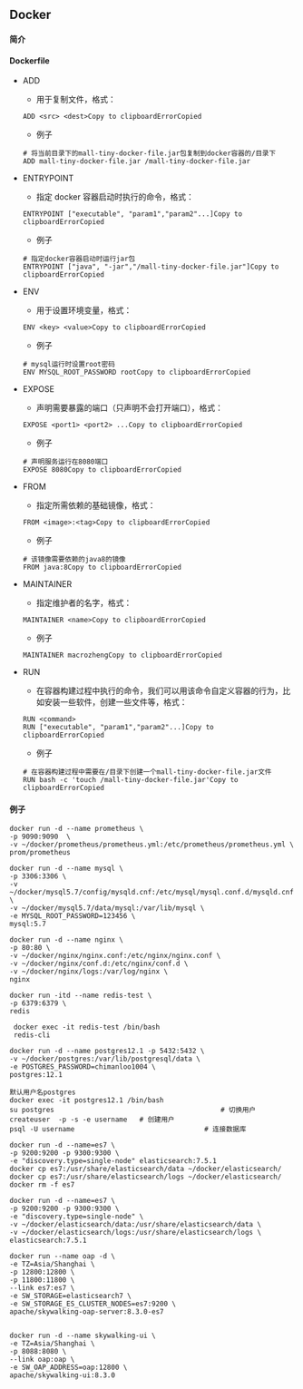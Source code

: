 ## Docker

#### 简介





#### Dockerfile

- ADD

  - 用于复制文件，格式：

  ```shell
  ADD <src> <dest>Copy to clipboardErrorCopied
  ```

  - 例子

  ```shell
  # 将当前目录下的mall-tiny-docker-file.jar包复制到docker容器的/目录下
  ADD mall-tiny-docker-file.jar /mall-tiny-docker-file.jar
  ```

- ENTRYPOINT

  - 指定 docker 容器启动时执行的命令，格式：

  ```shell
  ENTRYPOINT ["executable", "param1","param2"...]Copy to clipboardErrorCopied
  ```

  - 例子

  ```shell
  # 指定docker容器启动时运行jar包
  ENTRYPOINT ["java", "-jar","/mall-tiny-docker-file.jar"]Copy to clipboardErrorCopied
  ```

- ENV

  - 用于设置环境变量，格式：

  ```shell
  ENV <key> <value>Copy to clipboardErrorCopied
  ```

  - 例子
  
  ```shell
  # mysql运行时设置root密码
  ENV MYSQL_ROOT_PASSWORD rootCopy to clipboardErrorCopied
  ```

- EXPOSE

  - 声明需要暴露的端口（只声明不会打开端口），格式：

  ```shell
  EXPOSE <port1> <port2> ...Copy to clipboardErrorCopied
  ```

  - 例子
  
  ```shell
  # 声明服务运行在8080端口
  EXPOSE 8080Copy to clipboardErrorCopied
  ```

- FROM

  - 指定所需依赖的基础镜像，格式：

  ```shell
  FROM <image>:<tag>Copy to clipboardErrorCopied
  ```

  - 例子
  
  ```shell
  # 该镜像需要依赖的java8的镜像
  FROM java:8Copy to clipboardErrorCopied
  ```

- MAINTAINER

  - 指定维护者的名字，格式：

  ```shell
  MAINTAINER <name>Copy to clipboardErrorCopied
  ```

  - 例子
  
  ```shell
  MAINTAINER macrozhengCopy to clipboardErrorCopied
  ```


- RUN

  - 在容器构建过程中执行的命令，我们可以用该命令自定义容器的行为，比如安装一些软件，创建一些文件等，格式：

  ```shell
  RUN <command>
  RUN ["executable", "param1","param2"...]Copy to clipboardErrorCopied
  ```

  - 例子

  ```shell
  # 在容器构建过程中需要在/目录下创建一个mall-tiny-docker-file.jar文件
  RUN bash -c 'touch /mall-tiny-docker-file.jar'Copy to clipboardErrorCopied
  ```



#### 例子

```
docker run -d --name prometheus \
-p 9090:9090  \
-v ~/docker/prometheus/prometheus.yml:/etc/prometheus/prometheus.yml \
prom/prometheus
```

```
docker run -d --name mysql \
-p 3306:3306 \
-v ~/docker/mysql5.7/config/mysqld.cnf:/etc/mysql/mysql.conf.d/mysqld.cnf \
-v ~/docker/mysql5.7/data/mysql:/var/lib/mysql \
-e MYSQL_ROOT_PASSWORD=123456 \
mysql:5.7
```

```
docker run -d --name nginx \
-p 80:80 \
-v ~/docker/nginx/nginx.conf:/etc/nginx/nginx.conf \
-v ~/docker/nginx/conf.d:/etc/nginx/conf.d \
-v ~/docker/nginx/logs:/var/log/nginx \
nginx
```

```
docker run -itd --name redis-test \
-p 6379:6379 \
redis
 
 docker exec -it redis-test /bin/bash
 redis-cli
```

```
docker run -d --name postgres12.1 -p 5432:5432 \
-v ~/docker/postgres:/var/lib/postgresql/data \
-e POSTGRES_PASSWORD=chimanloo1004 \
postgres:12.1

默认用户名postgres
docker exec -it postgres12.1 /bin/bash
su postgres 										# 切换用户
createuser  -p -s -e username 	# 创建用户
psql -U username 								# 连接数据库
```

```
docker run -d --name=es7 \
-p 9200:9200 -p 9300:9300 \
-e "discovery.type=single-node" elasticsearch:7.5.1
docker cp es7:/usr/share/elasticsearch/data ~/docker/elasticsearch/
docker cp es7:/usr/share/elasticsearch/logs ~/docker/elasticsearch/
docker rm -f es7

docker run -d --name=es7 \
-p 9200:9200 -p 9300:9300 \
-e "discovery.type=single-node" \
-v ~/docker/elasticsearch/data:/usr/share/elasticsearch/data \
-v ~/docker/elasticsearch/logs:/usr/share/elasticsearch/logs \
elasticsearch:7.5.1
```

```
docker run --name oap -d \
-e TZ=Asia/Shanghai \
-p 12800:12800 \
-p 11800:11800 \
--link es7:es7 \
-e SW_STORAGE=elasticsearch7 \
-e SW_STORAGE_ES_CLUSTER_NODES=es7:9200 \
apache/skywalking-oap-server:8.3.0-es7


docker run -d --name skywalking-ui \
-e TZ=Asia/Shanghai \
-p 8088:8080 \
--link oap:oap \
-e SW_OAP_ADDRESS=oap:12800 \
apache/skywalking-ui:8.3.0
```

